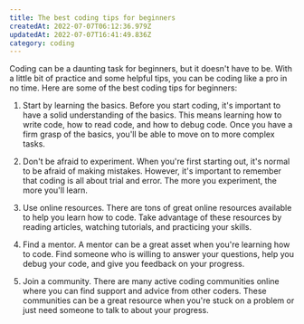 ```yaml
---
title: The best coding tips for beginners
createdAt: 2022-07-07T06:12:36.979Z
updatedAt: 2022-07-07T16:41:49.836Z
category: coding
---
```


Coding can be a daunting task for beginners, but it doesn't have to be. With a little bit of practice and some helpful tips, you can be coding like a pro in no time. Here are some of the best coding tips for beginners:

1. Start by learning the basics. Before you start coding, it's important to have a solid understanding of the basics. This means learning how to write code, how to read code, and how to debug code. Once you have a firm grasp of the basics, you'll be able to move on to more complex tasks.

2. Don't be afraid to experiment. When you're first starting out, it's normal to be afraid of making mistakes. However, it's important to remember that coding is all about trial and error. The more you experiment, the more you'll learn.

3. Use online resources. There are tons of great online resources available to help you learn how to code. Take advantage of these resources by reading articles, watching tutorials, and practicing your skills.

4. Find a mentor. A mentor can be a great asset when you're learning how to code. Find someone who is willing to answer your questions, help you debug your code, and give you feedback on your progress.

5. Join a community. There are many active coding communities online where you can find support and advice from other coders. These communities can be a great resource when you're stuck on a problem or just need someone to talk to about your progress.
